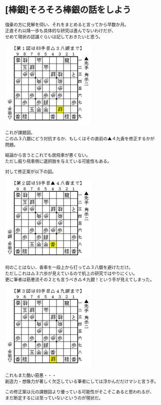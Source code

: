 # [棒銀]そろそろ棒銀の話をしよう  

強豪の方に見解を伺い、それをまとめると言ってから早数か月。  
正直それ以降一歩も具体的な研究は進んでないわけだが、  
せめて現状の認識ぐらいは記しておきたいと思う。  

![](images/20130507233825.png)  

これが課題図。  
この△３八銀にどう対抗するか、もしくはその直前の▲４九香を修正するかが問題。  

結論から言うとこれでも居飛車が悪くない。  
ただし振り飛車側に選択肢を与えている可能性もある。  

対して修正案が以下の図。  

![](images/20130507233817.png)  

何のことはない、香車を一段上から打って△３八銀を避けただけ。  
ただしこれは△３六歩が見えているので机上の研究ではやりにくい。  
更に筆者は筋悪流その２とも言うべき△４九銀！という手が見えてしまった。  

![](images/20130507233813.png)  

これもまた酷い筋悪・・・  
創造力・想像力が著しく欠乏している筆者にしては浮かんだだけマシと言う手。  

この修正案は元の課題図より優っている可能性がそこそこあると思われるが、  
まだ断定するには至っていないというのが現状だ。  
